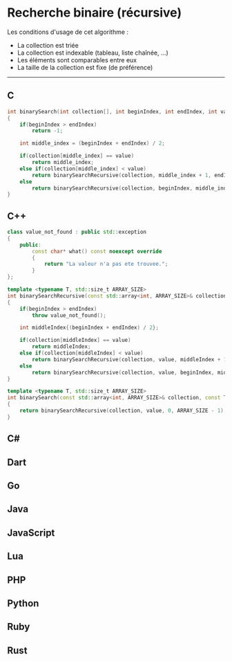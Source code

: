 # Recherche binaire (récursive)

Les conditions d'usage de cet algorithme :

+ La collection est triée
+ La collection est indexable (tableau, liste chaînée, ...)
+ Les éléments sont comparables entre eux
+ La taille de la collection est fixe (de préférence)

---

## C

```c
int binarySearch(int collection[], int beginIndex, int endIndex, int value)
{
    if(beginIndex > endIndex)
        return -1;

    int middle_index = (beginIndex + endIndex) / 2;

    if(collection[middle_index] == value)
        return middle_index;
    else if(collection[middle_index] < value)
        return binarySearchRecursive(collection, middle_index + 1, endIndex, value);
    else
        return binarySearchRecursive(collection, beginIndex, middle_index - 1, value);
}
```

## C++

```cpp
class value_not_found : public std::exception
{
    public:
        const char* what() const noexcept override
        {
            return "La valeur n'a pas ete trouvee.";
        }
};

template <typename T, std::size_t ARRAY_SIZE>
int binarySearchRecursive(const std::array<int, ARRAY_SIZE>& collection, int beginIndex, int endIndex, const T& value)
{
    if(beginIndex > endIndex)
        throw value_not_found();

    int middleIndex{(beginIndex + endIndex) / 2};

    if(collection[middleIndex] == value)
        return middleIndex;
    else if(collection[middleIndex] < value)
        return binarySearchRecursive(collection, value, middleIndex + 1, endIndex);
    else
        return binarySearchRecursive(collection, value, beginIndex, middleIndex - 1);
}

template <typename T, std::size_t ARRAY_SIZE>
int binarySearch(const std::array<int, ARRAY_SIZE>& collection, const T& value)
{
    return binarySearchRecursive(collection, value, 0, ARRAY_SIZE - 1);
}
```

## C#

## Dart

## Go

## Java

## JavaScript

## Lua

## PHP

## Python

## Ruby

## Rust
